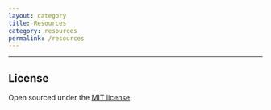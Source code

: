 ```yaml
---
layout: category
title: Resources
category: resources
permalink: /resources
---
```


---

## License

Open sourced under the [MIT license](https://github.com/edithaton/page/LICENSE.md).
